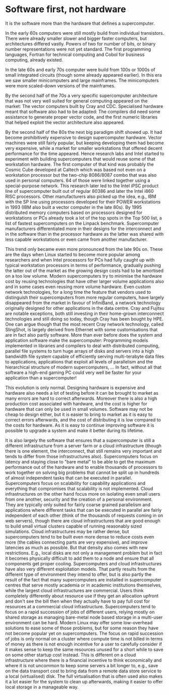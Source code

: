 # Software first, not hardware

It is the software more than the hardware that defines a supercomputer.

In the early 60s computers were still mostly build from individual transistors.
There were already smaller slower and bigger faster computers, but architectures
differed vastly. Powers of two for number of bits, or binary number representations
were not yet standard. The first programming languages, Fortran for technical computing
and Cobol for business computing, already existed.

In the late 60s and early 70s computer were build from 100s or 1000s of small
integrated circuits (though some already appeared earlier). In this era
we saw smaller minicomputers and large mainframes. The minicomputers were 
more scaled-down versions of the mainframes.

By the second half of the 70s a very specific supercomputer architecture that was
not very well suited for general computing appeared on the market: The vector computers
built by Cray and CDC. Specialised hardware meant that software also had to be
adapted: The compilers did need some assistance to generate proper vector code,
and the first numeric libraries that helped exploit the vector architecture also
appeared. 

By the second half of the 80s the next big paradigm shift showed up. It had become 
prohibitively expensive to design supercomputer hardware. Vector machines were still
fairly popular, but keeping developing them had become very expensive, while a market
for smaller workstations that offered decent performance for the time appeared. 
Hence research labs and Intel started to experiment with building supercomputers that would
reuse some of that workstation hardware. The first computer of that kind was probably
the Cosmic Cube developed at Caltech which was based not even on a workstation
processor but the two-chip 8086/8087 combo that was also used in personal computers.
64 of those were linked together using a special-purpose network. This research later
led to the Intel iPSC product line of supercomputer built out of regular 80386 and later
the Intel i860 RISC processors. Other manufacturers also picked up the idea, e.g.,
IBM with the SP line using processors developed for their POWER workstations in 1993
(IBM also built a vector computer in the late 80s). By 1995 distributed memory 
computers based on processors designed for workstations or PCs already took a lot
of the top spots in the Top 500 list, a list of fastest supercomputers on the 
Linpack benchmark. Supercomputer manufacturers differentiated more in their
designs for the interconnect and in the software than in the processor hardware
as the latter was shared with less capable workstations or even came from another
manufacturer. 

This trend only became even more pronounced from the late 90s on. These are the days
when Linux started to become more popular among researchers and when Intel processors
for PCs had fully caught up with typical workstation processors in terms of performance,
gradually pushing the latter out of the market as the growing design costs had to
be amortised on a too low volume. 
Modern supercomputers try to minimise the hardware cost by reusing technologies 
that have other larger volume applications also and in some cases even reusing 
more volume hardware. Even custom network technologies, for a long time the feature
that vendors used to distinguish their supercomputers from more regular computers,
 have largely disappeared
from the market in favour of InfiniBand, a network technology originally designed for
other applications in the data centre. Cray and Fujitsu are notable exceptions, both still
investing in their home-grown interconnect technologies and still doing so today,
though Cray has been bought by HPE. One can argue though that the most recent Cray network
technology, called SlingShot, is largely derived from Ethernet with some customisations that 
are in fact also partly software. More than ever before does the system and application 
software make the supercomputer: Programming models implemented in libraries and
compilers to deal with distributed computing, parallel file systems to turn huge arrays
of disks and servers into a high bandwidth file system capable of efficiently serving
multi-terabyte data files to applications, applications that exploit all levels of
parallelism and the hierarchical structure of modern supercomputers, ... 
In fact, without all that software a high-end gaming PC could very well be faster for 
your application than a supercomputer!

This evolution is only normal. Designing hardware is expensive and hardware also needs 
a lot of testing before it can be brought to market as many errors are hard to correct
afterwards. Moreover there is also a high production cost associated with hardware,
and the cost is higher for hardware that can only be used in small volumes. 
Software may not be cheap to design either, but it is easier to bring to market as it
is easy to correct errors afterwards, and the cost of distributing it is low compared to
the costs for hardware. As it is easy to continue improving software it is possible to
upgrade a system and make it better during its lifetime.

It is also largely the software that ensures that a supercomputer is still a different infrastructure
from a server farm or a cloud infrastructure (though there is one element, the interconnect, that 
still remains very important and tends to differ from those infrastructures also).
Supercomputers focus on latency and staying close to "bare metal" to be able to get the
maximum performance out of the hardware and to enable thousands of processors to work 
together on solving big problems that cannot be split up in hundreds of almost independent
tasks that can be executed in parallel. Supercomputers focus on scalability for capability
applications and everything that compromises that scalability is not implemented.
Cloud infrastructures on the other hand focus more
on isolating even small users from one another, security and the creation of a personal 
environment. They are typically only suited for fairly coarse grained parallelism and 
applications where different tasks that can be executed in parallel are fairly independent
of each other (think of the thousands of requests coming in on web servers), though
there are cloud infrastructures that are good enough to build small virtual clusters
capable of running reasonably sized simulations.
Cloud infrastructures may be rather dense, but supercomputers tend to be built even more
dense to reduce costs even more (the cables connecting parts are very expensive),
and improve latencies as much as possible. But that density also comes with new restrictions.
E.g., local disks are not only a management problem but in fact it becomes physically
difficult to add them to a node and ensure that all components get proper cooling.
Supercomputers and cloud infrastructures have also very different exploitation models.
That partly results from the different type of environment they intend to offer, but is also 
partly the result of the fact that many supercomputers are installed in supercomputer centres
that serve mostly academia or in academic institutions themselves, while the largest cloud
infrastructures are commercial. Users think completely differently about resource use if they
get an allocation upfront and don't see the bill then when they actually have to pay full cost
for resources at a commercial cloud infrastructure. 
Supercomputers tend to focus on a rapid succession of jobs of different users, relying mostly on
shared storage as managing bare-metal node based storage in a multi-user environment can be
hard. Modern Linux may offer some low-overhead solutions to ease some of those problems, but for some
reason they have not become popular yet on supercomputers. The focus on rapid succession of jobs
is only normal on a cluster where compute time is not billed in terms of money as there is not
enough incentive for a user to carefully consider if it makes sense to keep the same resources
unused for a short while to save on some other startup cost instead. This is different on a cloud
infrastructure where there is a financial incentive to think economically and where it is not 
uncommon to keep some servers a bit longer to, e.g., save on the data transport cost to bring
data from a remote data store service to a local (virtualised) disk. The full virtualisation 
that is often used also makes it a lot easier for the system to clean up afterwards, making
it easier to offer local storage in a manageable way.
